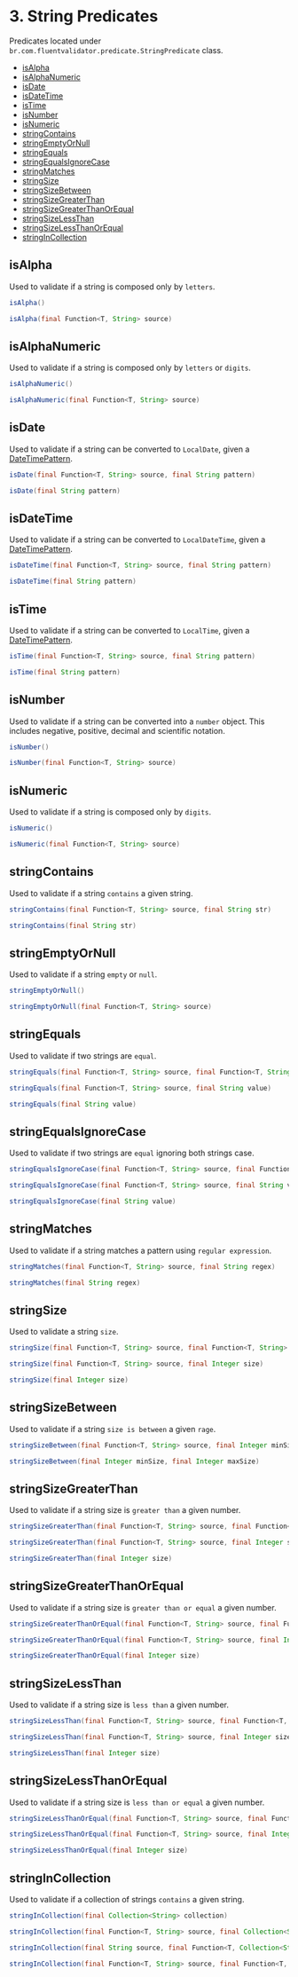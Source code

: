 # 3. String Predicates
Predicates located under `br.com.fluentvalidator.predicate.StringPredicate` class.

+ [isAlpha](#isAlpha)
+ [isAlphaNumeric](#isAlphaNumeric)
+ [isDate](#isDate)
+ [isDateTime](#isDateTime)
+ [isTime](#isTime)
+ [isNumber](#isNumber)
+ [isNumeric](#isNumeric)
+ [stringContains](#stringContains)
+ [stringEmptyOrNull](#stringEmptyOrNull)
+ [stringEquals](#stringEquals)
+ [stringEqualsIgnoreCase](#stringEqualsIgnoreCase)
+ [stringMatches](#stringMatches)
+ [stringSize](#stringSize)
+ [stringSizeBetween](#stringSizeBetween)
+ [stringSizeGreaterThan](#stringSizeGreaterThan)
+ [stringSizeGreaterThanOrEqual](#stringSizeGreaterThanOrEqual)
+ [stringSizeLessThan](#stringSizeLessThan)
+ [stringSizeLessThanOrEqual](#stringSizeLessThanOrEqual)
+ [stringInCollection](#stringInCollection)


## isAlpha
Used to validate if a string is composed only by `letters`.

```java
isAlpha()
```

```java
isAlpha(final Function<T, String> source)
```


## isAlphaNumeric
Used to validate if a string is composed only by `letters` or `digits`.

```java
isAlphaNumeric()
```

```java
isAlphaNumeric(final Function<T, String> source)
```


## isDate
Used to validate if a string can be converted to `LocalDate`, given a [DateTimePattern](https://docs.oracle.com/javase/8/docs/api/java/time/format/DateTimeFormatter.html).

```java
isDate(final Function<T, String> source, final String pattern)
```

```java
isDate(final String pattern)
```


## isDateTime
Used to validate if a string can be converted to `LocalDateTime`, given a [DateTimePattern](https://docs.oracle.com/javase/8/docs/api/java/time/format/DateTimeFormatter.html).

```java
isDateTime(final Function<T, String> source, final String pattern)
```

```java
isDateTime(final String pattern)
```


## isTime
Used to validate if a string can be converted to `LocalTime`, given a [DateTimePattern](https://docs.oracle.com/javase/8/docs/api/java/time/format/DateTimeFormatter.html).

```java
isTime(final Function<T, String> source, final String pattern)
```

```java
isTime(final String pattern)
```


## isNumber
Used to validate if a string can be converted into a `number` object. This includes negative, positive, decimal and scientific notation.

```java
isNumber()
```

```java
isNumber(final Function<T, String> source)
```


## isNumeric
Used to validate if a string is composed only by `digits`.

```java
isNumeric()
```

```java
isNumeric(final Function<T, String> source)
```


## stringContains
Used to validate if a string `contains` a given string.

```java
stringContains(final Function<T, String> source, final String str)
```

```java
stringContains(final String str)
```


## stringEmptyOrNull
Used to validate if a string `empty` or `null`.

```java
stringEmptyOrNull()
```

```java
stringEmptyOrNull(final Function<T, String> source)
```


## stringEquals
Used to validate if two strings are `equal`.

```java
stringEquals(final Function<T, String> source, final Function<T, String> target)
```

```java
stringEquals(final Function<T, String> source, final String value)
```

```java
stringEquals(final String value)
```


## stringEqualsIgnoreCase
Used to validate if two strings are `equal` ignoring both strings case.

```java
stringEqualsIgnoreCase(final Function<T, String> source, final Function<T, String> target)
```

```java
stringEqualsIgnoreCase(final Function<T, String> source, final String value)
```

```java
stringEqualsIgnoreCase(final String value)
```


## stringMatches
Used to validate if a string matches a pattern using `regular expression`.

```java
stringMatches(final Function<T, String> source, final String regex)
```

```java
stringMatches(final String regex)
```


## stringSize
Used to validate a string `size`.

```java
stringSize(final Function<T, String> source, final Function<T, String> target)
```

```java
stringSize(final Function<T, String> source, final Integer size)
```

```java
stringSize(final Integer size)
```


## stringSizeBetween
Used to validate if a string `size is between` a given `rage`.

```java
stringSizeBetween(final Function<T, String> source, final Integer minSize, final Integer maxSize)
```

```java
stringSizeBetween(final Integer minSize, final Integer maxSize)
```


## stringSizeGreaterThan
Used to validate if a string size is `greater than` a given number.

```java
stringSizeGreaterThan(final Function<T, String> source, final Function<T, String> target)
```

```java
stringSizeGreaterThan(final Function<T, String> source, final Integer size)
```

```java
stringSizeGreaterThan(final Integer size)
```


## stringSizeGreaterThanOrEqual
Used to validate if a string size is `greater than or equal` a given number.

```java
stringSizeGreaterThanOrEqual(final Function<T, String> source, final Function<T, String> target)
```

```java
stringSizeGreaterThanOrEqual(final Function<T, String> source, final Integer size)
```

```java
stringSizeGreaterThanOrEqual(final Integer size)
```


## stringSizeLessThan
Used to validate if a string size is `less than` a given number.

```java
stringSizeLessThan(final Function<T, String> source, final Function<T, String> target)
```

```java
stringSizeLessThan(final Function<T, String> source, final Integer size)
```

```java
stringSizeLessThan(final Integer size)
```


## stringSizeLessThanOrEqual
Used to validate if a string size is `less than or equal` a given number.

```java
stringSizeLessThanOrEqual(final Function<T, String> source, final Function<T, String> target)
```

```java
stringSizeLessThanOrEqual(final Function<T, String> source, final Integer size)
```

```java
stringSizeLessThanOrEqual(final Integer size)
```


## stringInCollection
Used to validate if a collection of strings `contains` a given string.

```java
stringInCollection(final Collection<String> collection)
```

```java
stringInCollection(final Function<T, String> source, final Collection<String> collection)
```

```java
stringInCollection(final String source, final Function<T, Collection<String>> target)
```

```java
stringInCollection(final Function<T, String> source, final Function<T, Collection<String>> target)
```
